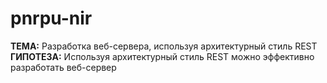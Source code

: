 # pnrpu-nir
**ТЕМА:** Разработка веб-сервера, используя архитектурный стиль REST
**ГИПОТЕЗА:** Используя архитектурный стиль REST можно эффективно разработать веб-сервер
